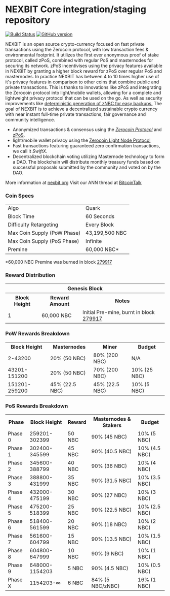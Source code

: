 NEXBIT Core integration/staging repository
=====================================

[![Build Status](https://travis-ci.org/NEXBIT-Project/NEXBIT.svg?branch=master)](https://travis-ci.org/NEXBIT-Project/NEXBIT) [![GitHub version](https://badge.fury.io/gh/NEXBIT-Project%2FNEXBIT.svg)](https://badge.fury.io/gh/NEXBIT-Project%2FNEXBIT)

NEXBIT is an open source crypto-currency focused on fast private transactions using the Zerocoin protocol, with low transaction fees & environmental footprint.  It utilizes the first ever anonymous proof of stake protocol, called zPoS, combined with regular PoS and masternodes for securing its network. zPoS incentivises using the privacy features available in NEXBIT by granting a higher block reward for zPoS over regular PoS and masternodes. In practice NEXBIT has between 4 to 10 times higher use of it's privacy features in comparison to other coins that combine public and private transactions. This is thanks to innovations like zPoS and integrating the Zerocoin protocol into light/mobile wallets, allowing for a complete and lightweight privacy protocol that can be used on the go. As well as security improvements like [deterministic generation of zNBC for easy backups.](https://www.reddit.com/r/nexbit/comments/8gbjf7/how_to_use_deterministic_zerocoin_generation/)
The goal of NEXBIT is to achieve a decentralized sustainable crypto currency with near instant full-time private transactions, fair governance and community intelligence.
- Anonymized transactions & consensus using the [_Zerocoin Protocol_](http://www.nexbit.org/znexbit) and [zPoS](https://nexbit.org/zpos/).
- light/mobile wallet privacy using the [Zerocoin Light Node Protocol](https://nexbit.org/wp-content/uploads/2018/11/Zerocoin_Light_Node_Protocol.pdf)
- Fast transactions featuring guaranteed zero confirmation transactions, we call it _SwiftX_.
- Decentralized blockchain voting utilizing Masternode technology to form a DAO. The blockchain will distribute monthly treasury funds based on successful proposals submitted by the community and voted on by the DAO.

More information at [nexbit.org](http://www.nexbit.org) Visit our ANN thread at [BitcoinTalk](http://www.bitcointalk.org/index.php?topic=1262920)

### Coin Specs
<table>
<tr><td>Algo</td><td>Quark</td></tr>
<tr><td>Block Time</td><td>60 Seconds</td></tr>
<tr><td>Difficulty Retargeting</td><td>Every Block</td></tr>
<tr><td>Max Coin Supply (PoW Phase)</td><td>43,199,500 NBC</td></tr>
<tr><td>Max Coin Supply (PoS Phase)</td><td>Infinite</td></tr>
<tr><td>Premine</td><td>60,000 NBC*</td></tr>
</table>

*60,000 NBC Premine was burned in block [279917](http://www.presstab.pw/phpexplorer/NEXBIT/block.php?blockhash=206d9cfe859798a0b0898ab00d7300be94de0f5469bb446cecb41c3e173a57e0)

### Reward Distribution

<table>
<th colspan=4>Genesis Block</th>
<tr><th>Block Height</th><th>Reward Amount</th><th>Notes</th></tr>
<tr><td>1</td><td>60,000 NBC</td><td>Initial Pre-mine, burnt in block <a href="http://www.presstab.pw/phpexplorer/NEXBIT/block.php?blockhash=206d9cfe859798a0b0898ab00d7300be94de0f5469bb446cecb41c3e173a57e0">279917</a></td></tr>
</table>

### PoW Rewards Breakdown

<table>
<th>Block Height</th><th>Masternodes</th><th>Miner</th><th>Budget</th>
<tr><td>2-43200</td><td>20% (50 NBC)</td><td>80% (200 NBC)</td><td>N/A</td></tr>
<tr><td>43201-151200</td><td>20% (50 NBC)</td><td>70% (200 NBC)</td><td>10% (25 NBC)</td></tr>
<tr><td>151201-259200</td><td>45% (22.5 NBC)</td><td>45% (22.5 NBC)</td><td>10% (5 NBC)</td></tr>
</table>

### PoS Rewards Breakdown

<table>
<th>Phase</th><th>Block Height</th><th>Reward</th><th>Masternodes & Stakers</th><th>Budget</th>
<tr><td>Phase 0</td><td>259201-302399</td><td>50 NBC</td><td>90% (45 NBC)</td><td>10% (5 NBC)</td></tr>
<tr><td>Phase 1</td><td>302400-345599</td><td>45 NBC</td><td>90% (40.5 NBC)</td><td>10% (4.5 NBC)</td></tr>
<tr><td>Phase 2</td><td>345600-388799</td><td>40 NBC</td><td>90% (36 NBC)</td><td>10% (4 NBC)</td></tr>
<tr><td>Phase 3</td><td>388800-431999</td><td>35 NBC</td><td>90% (31.5 NBC)</td><td>10% (3.5 NBC)</td></tr>
<tr><td>Phase 4</td><td>432000-475199</td><td>30 NBC</td><td>90% (27 NBC)</td><td>10% (3 NBC)</td></tr>
<tr><td>Phase 5</td><td>475200-518399</td><td>25 NBC</td><td>90% (22.5 NBC)</td><td>10% (2.5 NBC)</td></tr>
<tr><td>Phase 6</td><td>518400-561599</td><td>20 NBC</td><td>90% (18 NBC)</td><td>10% (2 NBC)</td></tr>
<tr><td>Phase 7</td><td>561600-604799</td><td>15 NBC</td><td>90% (13.5 NBC)</td><td>10% (1.5 NBC)</td></tr>
<tr><td>Phase 8</td><td>604800-647999</td><td>10 NBC</td><td>90% (9 NBC)</td><td>10% (1 NBC)</td></tr>
<tr><td>Phase 9</td><td>648000-1154203</td><td>5 NBC</td><td>90% (4.5 NBC)</td><td>10% (0.5 NBC)</td></tr>
<tr><td>Phase X</td><td>1154203-∞</td><td>6 NBC</td><td>84% (5 NBC/zNBC)</td><td>16% (1 NBC)</td></tr>
</table>

